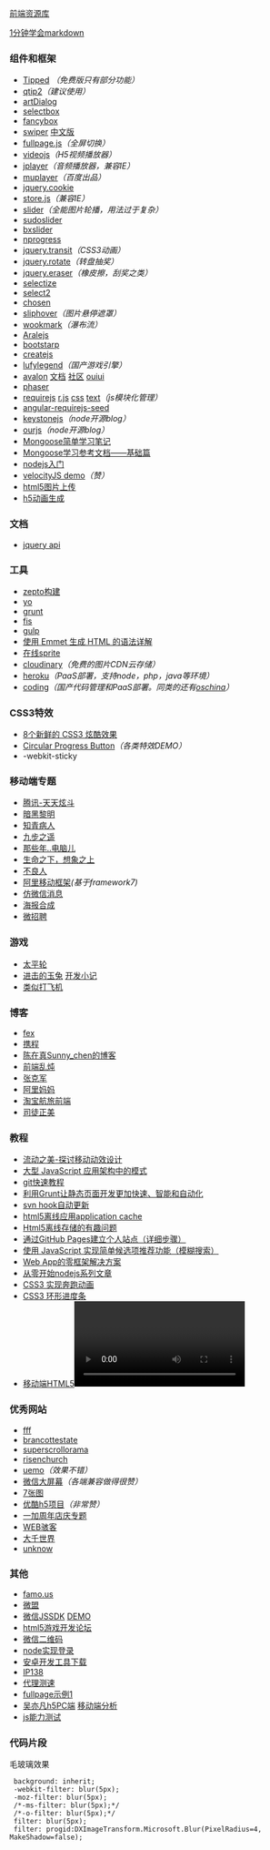 [前端资源库](https://www.awesomes.cn/)

[1分钟学会markdown](http://lutaf.com/markdown-simple-usage.htm)

### 组件和框架
* [Tipped](http://tippedjs.com/) _（免费版只有部分功能）_
* [qtip2](https://github.com/qTip2/qTip2)_（建议使用）_
* [artDialog](http://aui.github.io/artDialog/)
* [selectbox](http://aui.github.io/popupjs/doc/selectbox.html)
* [fancybox](http://fancyapps.com/fancybox/)
* [swiper](http://www.idangero.us/swiper) [中文版](http://www.swiper.com.cn/)
* [fullpage.js](http://alvarotrigo.com/fullPage/)_（全屏切换）_
* [videojs](http://www.videojs.com/)_（H5视频播放器）_
* [jplayer](http://www.jplayer.org/)_（音频播放器，兼容IE）_
* [muplayer](http://labs.music.baidu.com/demo/muplayer/doc/demo.html)_（百度出品）_
* [jquery.cookie](https://github.com/carhartl/jquery-cookie)
* [store.js](https://github.com/marcuswestin/store.js)_（兼容IE）_
* [slider](https://github.com/jssor/slider)_（全能图片轮播，用法过于复杂）_
* [sudoslider](http://webbies.dk/SudoSlider/demos.html)
* [bxslider](http://bxslider.com/)
* [nprogress](http://ricostacruz.com/nprogress/)
* [jquery.transit](http://ricostacruz.com/jquery.transit/)_（CSS3动画）_
* [jquery.rotate](http://www.dowebok.com/demo/148/)_（转盘抽奖）_
* [jquery.eraser](http://minimal.be/lab/jQuery.eraser/)_（橡皮擦，刮奖之类）_
* [selectize](http://brianreavis.github.io/selectize.js/)
* [select2](https://select2.github.io/)
* [chosen](http://harvesthq.github.io/chosen/)
* [sliphover](http://wayou.github.io/SlipHover/)_（图片悬停遮罩）_
* [wookmark](http://www.wookmark.com/jquery-plugin)_（瀑布流）_
* [Aralejs](http://aralejs.org/)
* [bootstarp](http://www.bootcss.com/)
* [createjs](http://createjs.com/Home)
* [lufylegend](http://www.lufylegend.com/)_（国产游戏引擎）_
* [avalon](https://github.com/RubyLouvre/avalon) [文档](http://ued.qunar.com/oniui/index.html#pages/apis/index.html) [社区](http://www.avalon.org.cn/) [ouiui](https://github.com/RubyLouvre/avalon.oniui)
* [phaser](http://www.phaser.io/)
* [requirejs](http://requirejs.org/) [r.js](https://github.com/jrburke/r.js) [css](https://github.com/guybedford/require-css) [text](https://github.com/requirejs/text)_（js模块化管理）_
* [angular-requirejs-seed](https://github.com/tnajdek/angular-requirejs-seed)
* [keystonejs](http://keystonejs.com/)_（node开源blog）_
* [ourjs](http://ourjs.com/)_（node开源blog）_
* [Mongoose简单学习笔记](http://my.oschina.net/calvinchen/blog/135393)
* [Mongoose学习参考文档——基础篇](https://cnodejs.org/topic/504b4924e2b84515770103dd)
* [nodejs入门](https://cnodejs.org/getstart)
* [velocityJS demo](http://runjs.cn/detail/vwsapkkt)_（赞）_
* [html5图片上传](http://www.plupload.com/examples/)
* [h5动画生成](http://jhtmls.com/h5animation/)

### 文档
* [jquery api](http://www.hemin.cn/jq/)

### 工具
* [zepto构建](http://github.e-sites.nl/zeptobuilder/)
* [yo](http://yeoman.io/)
* [grunt](http://gruntjs.com/)
* [fis](http://fis.baidu.com/)
* [gulp](http://gulpjs.com/)
* [使用 Emmet 生成 HTML 的语法详解](http://blog.wpjam.com/m/emmet-grammar/)
* [在线sprite](http://spritesheetbuilder.com)
* [cloudinary](http://cloudinary.com/)_（免费的图片CDN云存储）_
* [heroku](https://www.heroku.com/)_（PaaS部署，支持node，php，java等环境）_
* [coding](https://coding.net)_（国产代码管理和PaaS部署。同类的还有[oschina](http://git.oschina.net/)）_ 

### CSS3特效
* [8个新鲜的 CSS3 炫酷效果](http://www.oschina.net/news/29120/8-css3-effects)
* [Circular Progress Button](http://tympanus.net/Tutorials/CircularProgressButton/)_（各类特效DEMO）_
* -webkit-sticky

### 移动端专题
* [腾讯-天天炫斗](http://ttxd.qq.com/act/a20140521tg/)
* [暗黑黎明](http://anhei.wanmei.com/event/201411/yqh/app/index.html)
* [知青病人](http://news.qq.com/zt2014/patients/index.htm)
* [九步之遥](http://evt.dianping.com/market/20141216/)
* [那些年..电脑儿](http://wap.relonline.cn/2015_intelHardwareHistory/index.html)
* [生命之下，想象之上](http://up.qq.com/2015/imagination/)
* [不良人](http://cms.0708.com/gw/dark/yaoqinghan/index.html)
* [阿里移动框架](http://m.sui.taobao.org/demos/)_(基于framework7)_
* [仿微信消息](http://www.qiugonglue.com/static/qixi2/)
* [海报合成](http://piaoliang.smartisan.com/proud/)
* [微招聘](http://www.ifchange.com/wezhaopin/displays/topic?id=3613)

### 游戏
* [太平轮](http://weixin.wepiao.com/huodong/wx/20141111/taipinglun/)
* [进击的玉兔](http://idoube.com/proj/tuzibenyue/) [开发小记](http://www.cnblogs.com/lvdabao/p/3981217.html)
* [类似打飞机](http://wap.relonline.cn/2014_intelCinema/index.html)

### 博客
* [fex](http://fex.baidu.com/)
* [携程](http://ued.ctrip.com/blog/)
* [陈在真Sunny_chen的博客](http://blog.sina.com.cn/a287019674)
* [前端乱炖](http://www.html-js.com/)
* [张克军](http://hikejun.com/)
* [阿里妈妈](http://thx.github.io/)
* [淘宝航旅前端](https://github.com/jayli/generator-clam)
* [司徒正美](http://www.cnblogs.com/rubylouvre/)

### 教程
* [流动之美-探讨移动动效设计](http://tamic.cc/wk/1404/20.html)
* [大型 JavaScript 应用架构中的模式](http://nuysoft.com/2013/08/13/large-scale-javascript/)
* [git快速教程](http://sheshui.me/articles/git-quickly-tutorial-20120517)
* [利用Grunt让静态页面开发更加快速、智能和自动化](http://www.jianshu.com/p/47aa09a2910d)
* [svn hook自动更新](http://www.cnblogs.com/me115/archive/2010/12/05/1897103.html)
* [html5离线应用application cache](http://www.cnblogs.com/svage/archive/2011/11/24/2261365.html)
* [Html5离线存储的有趣问题](http://www.cnblogs.com/ylguailei/archive/2012/04/16/2446204.html)
* [通过GitHub Pages建立个人站点（详细步骤）](http://www.cnblogs.com/purediy/archive/2013/03/07/2948892.html)
* [使用 JavaScript 实现简单候选项推荐功能（模糊搜索）](http://yujiangshui.com/javascript-levenshtein-distance/)
* [Web App的零框架解决方案](https://github.com/ruanyf/articles/blob/master/2015/2015-01-16-zero-framework.md)
* [从零开始nodejs系列文章](http://blog.fens.me/series-nodejs/)
* [CSS3 实现奔跑动画](https://idiotwu.me/css3-running-animation/)
* [CSS3 环形进度条](https://idiotwu.me/css3-progress-ring/)
* [移动端HTML5<video>视频播放优化实践](http://www.xuanfengge.com/html5-video-play.html)

### 优秀网站
* [fff](http://fff.cmiscm.com/#!/main)
* [brancottestate](http://pioneers.brancottestate.com/)
* [superscrollorama](http://johnpolacek.github.io/superscrollorama/)
* [risenchurch](http://risenchurch.com/)
* [uemo](http://www.uemo.net/)_（效果不错）_
* [微信大屏幕](http://www.wxscreen.com/solution/annual-conference-2015)_（各端兼容做得很赞）_
* [7张图](http://www.species-in-pieces.com/)
* [优酷h5项目](http://182.92.154.147/christmas/home/index.html)_（非常赞）_
* [一加周年店庆专题](http://cheers.oneplus.cn/activity/1year.html)
* [WEB骇客](http://www.webhek.com/)
* [大千世界](http://www.webhek.com/misc/creativeguidebook)
* [unknow](zodiac.kobojo.com/en/home)

### 其他
* [famo.us](http://famo.us/)
* [微盟](http://www.weimob.com/site/guide1#wedd)
* [微信JSSDK](http://mp.weixin.qq.com/wiki/7/aaa137b55fb2e0456bf8dd9148dd613f.html) [DEMO](http://demo.open.weixin.qq.com/jssdk/)
* [html5游戏开发论坛](http://www.html5gamedevs.com/)
* [微信二维码](http://open.weixin.qq.com/qr/code/?username=hscb02496128)
* [node实现登录](http://99jty.com/?p=1181)
* [安卓开发工具下载](http://www.androiddevtools.cn/)
* [IP138](http://1111.ip138.com/ic.asp)
* [代理测速](http://web.chacuo.net/netproxycheck)
* [fullpage示例1](http://xbox.m.baidu.com/wuxian/)
* [吴亦凡h5PC端](http://wefire.qq.com/act/a20150826kris/wb/index.htm) [移动端分析](http://mp.weixin.qq.com/s?__biz=MTEwNTM0ODI0MQ==&mid=211730445&idx=1&sn=37ffd6bec9253ff29bb0ad2584ea0d6a&scene=0#rd)
* [js能力测试](http://www.nowcoder.com/ta/js-assessment?page=2)

### 代码片段
毛玻璃效果
```
 background: inherit;
 -webkit-filter: blur(5px);
 -moz-filter: blur(5px);
 /*-ms-filter: blur(5px);*/
 /*-o-filter: blur(5px);*/
 filter: blur(5px);
 filter: progid:DXImageTransform.Microsoft.Blur(PixelRadius=4, MakeShadow=false);
```

